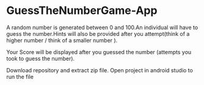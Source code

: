 # GuessTheNumberGame-App
A random number is generated between 0 and 100.An individual will have to guess the number.Hints will also be provided after you attempt(think of a higher number / think of a smaller number ).

Your Score will be displayed after you guessed the number (attempts you took to guess the number).

Download repository and extract zip file. Open project in android studio to run the file
